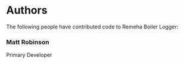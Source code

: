 Authors
=======

The following people have contributed code to Remeha Boiler Logger:

### Matt Robinson
Primary Developer
